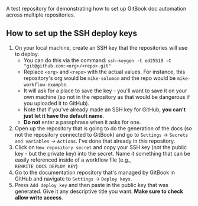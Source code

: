 A test repository for demonstrating how to set up GitBook doc automation across multiple repositories.

## How to set up the SSH deploy keys

1. On your local machine, create an SSH key that the repositories will use to deploy.
    * You can do this via the command: `ssh-keygen -t ed25519 -C "git@github.com:<org>/<repo>.git"`
    * Replace `<org>` and `<repo>` with the actual values. For instance, this repository's org would be `mike-solomon` and the repo would be `mike-workflow-example`.
    * It will ask for a place to save the key - you'll want to save it on your own machine (so not in the repository as that would be dangerous if you uploaded it to GitHub).
    * Note that if you've already made an SSH key for GitHub, **you can't just let it have the default name**.
    * **Do not** enter a passphrase when it asks for one.
2. Open up the repository that is going to do the generation of the docs (so not the repository connected to GitBook) and go to `Settings` -> `Secrets and variables` -> `Actions`. I've done that already in this repository.
3. Click on `New repository secret` and copy your SSH key (not the public key - but the private key) into the secret. Name it something that can be easily referenced inside of a workflow file (e.g., `REWRITE_DOCS_DEPLOY_KEY`)
4. Go to the documentation repository that's managed by GitBook in GitHub and navigate to `Settings` -> `Deploy keys`.
5. Press `Add deploy key` and then paste in the public key that was generated. Give it any descriptive title you want. **Make sure to check allow write access**.
